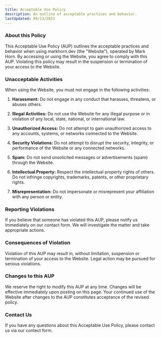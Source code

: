 ```yaml
---
title: Acceptable Use Policy
description: An outline of acceptable practices and behavior.
lastUpdated: 09/13/2023
---
```


### About this Policy

This Acceptable Use Policy (AUP) outlines the acceptable practices and behavior when using markhorn.dev (the "Website"), operated by Mark Horn. By accessing or using the Website, you agree to comply with this AUP. Violating this policy may result in the suspension or termination of your access to the Website.

### Unacceptable Activities

When using the Website, you must not engage in the following activities:

1. **Harassment:** Do not engage in any conduct that harasses, threatens, or abuses others.

2. **Illegal Activities:** Do not use the Website for any illegal purpose or in violation of any local, state, national, or international law.

3. **Unauthorized Access:** Do not attempt to gain unauthorized access to any accounts, systems, or networks connected to the Website.

4. **Security Violations:** Do not attempt to disrupt the security, integrity, or performance of the Website or any connected networks.

5. **Spam:** Do not send unsolicited messages or advertisements (spam) through the Website.

6. **Intellectual Property:** Respect the intellectual property rights of others. Do not infringe copyrights, trademarks, patents, or other proprietary rights.

7. **Misrepresentation:** Do not impersonate or misrepresent your affiliation with any person or entity.

### Reporting Violations

If you believe that someone has violated this AUP, please notify us immediately on our contact form. We will investigate the matter and take appropriate actions.

### Consequences of Violation

Violation of this AUP may result in, without limitation, suspension or termination of your access to the Website. Legal action may be pursued for serious violations.

### Changes to this AUP

We reserve the right to modify this AUP at any time. Changes will be effective immediately upon posting on this page. Your continued use of the Website after changes to the AUP constitutes acceptance of the revised policy.

### Contact Us

If you have any questions about this Acceptable Use Policy, please contact us via our contect form.